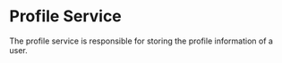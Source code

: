 # Profile Service

The profile service is responsible for storing the profile information of a user.